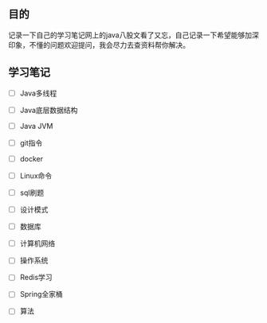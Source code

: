 ## 目的

记录一下自己的学习笔记网上的java八股文看了又忘，自己记录一下希望能够加深印象，不懂的问题欢迎提问，我会尽力去查资料帮你解决。

## 学习笔记

- [ ] Java多线程
- [ ] Java底层数据结构
- [ ] Java JVM
- [ ] git指令
- [ ] docker
- [ ] Linux命令
- [ ] sql刷题
- [ ] 设计模式
- [ ] 数据库
- [ ] 计算机网络
- [ ] 操作系统
- [ ] Redis学习
- [ ] Spring全家桶
- [ ] 算法




